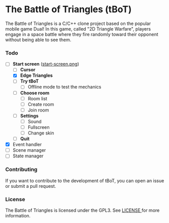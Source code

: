# The Battle of Triangles (tBoT)

The Battle of Triangles is a C/C++ clone project based on the popular mobile game Dual! In this game, called "2D Triangle Warfare", players engage in a space battle where they fire randomly toward their opponent without being able to see them.

### Todo

- [ ] **Start screen** (<a href="https://github.com/baygin/The-Battle-of-Triangles/blob/master/assets/raw/start-screen/start-screen.png">start-screen.png</a>)
  - [ ] **Cursor**
  - [x] **Edge Triangles**
  - [ ] **Try tBoT**
    - [ ] Offline mode to test the mechanics
  - [ ] **Choose room**
    - [ ] Room list
    - [ ] Create room
    - [ ] Join room
  - [ ] **Settings**
    - [ ] Sound
    - [ ] Fullscreen
    - [ ] Change skin
  - [ ] **Quit**
- [x] Event handler
- [ ] Scene manager
- [ ] State manager

### Contributing

If you want to contribute to the development of tBoT, you can open an issue or submit a pull request.

### License

The Battle of Triangles is licensed under the GPL3. See <a href="https://github.com/baygin/The-Battle-of-Triangles/blob/master/LICENSE" target="blank"> LICENSE </a> for more information.
